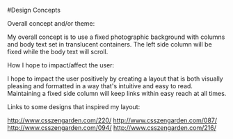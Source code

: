 #Design Concepts

Overall concept and/or theme:

My overall concept is to use a fixed photographic background with columns and body text set in translucent containers. 
The left side column will be fixed while the body text will scroll.


How I hope to impact/affect the user:

I hope to impact the user positively by creating a layout that is both visually pleasing and formatted in a way that's 
intuitive and easy to read. Maintaining a fixed side column will keep links within easy reach at all times.


Links to some designs that inspired my layout:

http://www.csszengarden.com/220/
http://www.csszengarden.com/087/
http://www.csszengarden.com/094/
http://www.csszengarden.com/216/